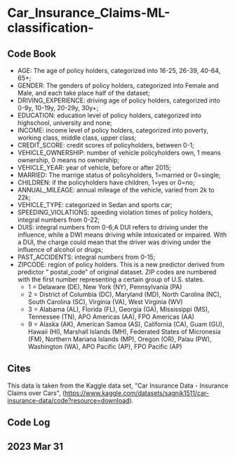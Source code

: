 # Car_Insurance_Claims-ML-classification-

## Code Book
- AGE: The age of policy holders, categorized into 16-25, 26-39, 40-64, 65+;
- GENDER: The genders of policy holders, categorized into Female and Male, and each take place half of the dataset;
- DRIVING_EXPERIENCE: driving age of policy holders, categorized into 0-9y, 10-19y, 20-29y, 30y+;
- EDUCATION: education level of policy holders, categorized into highschool, university and none;
- INCOME: income level of policy holders, categorized into poverty, working class, middle class, upper class;
- CREDIT_SCORE: credit scores of policyholders, between 0-1;
- VEHICLE_OWNERSHIP: number of vehicle policyholders own, 1 means ownership, 0 means no ownership;
- VEHICLE_YEAR: year of vehicle, before or after 2015;
- MARRIED: The marrige status of policyholders, 1=married or 0=single;
- CHILDREN: if the policyholders have children, 1=yes or 0=no;
- ANNUAL_MILEAGE: annual mileage of the vehicle, varied from 2k to 22k;
- VEHICLE_TYPE: categorized in Sedan and sports car;
- SPEEDING_VIOLATIONS: speeding violation times of policy holders, integral numbers from 0-22;
- DUIS: integral numbers from 0-6;A DUI refers to driving under the influence, while a DWI means driving while intoxicated or impaired. With a DUI, the charge could mean that the driver was driving under the influence of alcohol or drugs;
- PAST_ACCIDENTS: integral numbers from 0-15;
- ZIPCODE: region of policy holders. This is a new predictor derived from predictor ” postal_code” of original dataset. ZIP codes are numbered with the first number
representing a certain group of U.S. states.
    - 1 = Delaware (DE), New York (NY), Pennsylvania (PA)
    - 2 = District of Columbia (DC), Maryland (MD), North Carolina (NC), South Carolina (SC), Virginia (VA), West Virginia (WV)
    - 3 = Alabama (AL), Florida (FL), Georgia (GA), Mississippi (MS), Tennessee (TN), APO Americas (AA), FPO Americas (AA)
    - 9 = Alaska (AK), American Samoa (AS), California (CA), Guam (GU), Hawaii (HI), Marshall Islands (MH), Federated States of Micronesia (FM), Northern Mariana Islands (MP), Oregon (OR), Palau (PW), Washington (WA), APO Pacific (AP), FPO Pacific (AP)

## Cites
This data is taken from the Kaggle data set, "Car Insurance Data - Insurance Claims over Cars", (<https://www.kaggle.com/datasets/sagnik1511/car-insurance-data/code?resource=download>).

## Code Log
## 2023 Mar 31 
